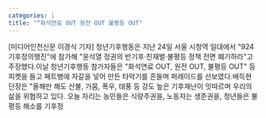 ```yaml
---
categories: i
title: "“화석연료 OUT 원전 OUT 불평등 OUT"
---
```

[미디어인천신문 이경식 기자] 청년기후행동은 지난 24일 서울 시청역 일대에서 "924기후정의행진"에 참가해 "윤석열 정권의 반기후‧친재벌‧불평등 정책 전면 폐기하라"고 주장했다.이날 청년기후행동 참가자들은 "화석연료 OUT, 원전 OUT, 불평등 OUT" 등 피켓을 들고 페트병에 자갈을 넣어 만든 타악기를 흔들며 퍼레이드를 선보였다.배득현 단장은 "올해만 해도 산불, 가뭄, 폭우, 태풍 등 강도 높은 기후재난이 잇따르며 우리의 삶을 위협하고 있다. 오늘 자리는 농민들은 식량주권을, 노동자는 생존권을, 청년들은 불평등 해소를 기후정